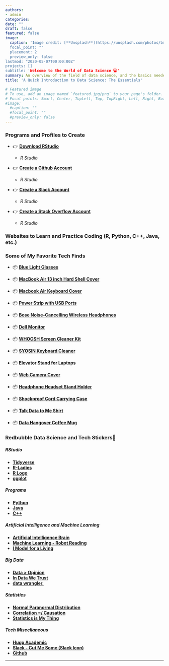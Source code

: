 ```yaml
---
authors:
- admin 
categories:
date: ""
draft: false  
featured: false 
image:
  caption: 'Image credit: [**Unsplash**](https://unsplash.com/photos/bmmcfZqSjBU)
  focal_point: ""
  placement: 2
  preview_only: false 
lastmod: "2020-05-07T00:00:00Z"
projects: []
subtitle: 'Welcome to the World of Data Science 💻'
summary: An overview of the field of data science, and the basics needed to be successful.
title: 'A Quick Introduction to Data Science: The Essentials'

# Featured image
# To use, add an image named `featured.jpg/png` to your page's folder.
# Focal points: Smart, Center, TopLeft, Top, TopRight, Left, Right, BottomLeft, Bottom, BottomRight.
#image:
  #caption: ""
  #focal_point: ""
  #preview_only: false
---  
```

  
  
### **Programs and Profiles to Create**

- 👉 [**Download RStudio**](https://www.r-project.org/)
   - *R Studio*  


- 👉 [**Create a Github Account**](https://github.com/)
   - *R Studio*  
  
  
- 👉 [**Create a Slack Account**](https://slack.com/)
   - *R Studio*  
   
- 👉 [**Create a Stack Overflow Account**](https://stackoverflow.com/)
   - *R Studio*    
  
  
  
### **Websites to Learn and Practice Coding (R, Python, C++, Java, etc.)**
  
  
  
  
### **Some of My Favorite Tech Finds**
  - 📦 [**Blue Light Glasses**](https://www.amazon.com/TIJN-Blocking-Glasses-Eyeglasses-Computer/dp/B07FYD6ZDC/ref=redir_mobile_desktop?ie=UTF8&aaxitk=yzrsPXZnAQn1VUPK3xIQ6Q&hsa_cr_id=5683626340601&ref_=sb_s_sparkle)
  
  - 📦 [**MacBook Air 13 inch Hard Shell Cover**](https://www.amazon.com/UESWILL-Soft-Touch-2008-2017-Microfibre-Cleaning/dp/B071YC3HZ7/ref=sr_1_2?dchild=1&keywords=laptop+covers&qid=1588169566&sr=8-2)
  
  - 📦 [**Macbook Air Keyboard Cover**](https://www.amazon.com/MOSISO-Keyboard-Silicone-Compatible-MacBook/dp/B01GJO99DY/ref=sr_1_1_sspa?dchild=1&keywords=keyboard+covers+macbook+air&qid=1588169680&sr=8-1-spons&psc=1&spLa=ZW5jcnlwdGVkUXVhbGlmaWVyPUEzUUpEWFNRNUhCTEhLJmVuY3J5cHRlZElkPUEwNDkyMTM5Mk9BT1AyUFhPQ0RFTSZlbmNyeXB0ZWRBZElkPUExMDE2NjU4MkpHTVpQTDA5UFhUUSZ3aWRnZXROYW1lPXNwX2F0ZiZhY3Rpb249Y2xpY2tSZWRpcmVjdCZkb05vdExvZ0NsaWNrPXRydWU=)
  
  - 📦 [**Power Strip with USB Ports**](https://www.amazon.com/Anker-PowerPort-Overload-Protection-Ultra-Compact/dp/B07D25RSWX/ref=sr_1_4?crid=3IIO7563TTA6X&dchild=1&keywords=power+strip+with+usb+ports&qid=1588169446&sprefix=power+strip+with%2Caps%2C221&sr=8-4)
  
  - 📦 [**Bose Noise-Cancelling Wireless Headphones**](https://www.amazon.com/Bose-QuietComfort-Wireless-Headphones-Cancelling/dp/B0756CYWWD/ref=sr_1_3?dchild=1&keywords=Bose+Wireless+Headphones&qid=1588169710&sr=8-3)
  
  - 📦 [**Dell Monitor**](https://www.amazon.com/Dell-SE2419Hx-23-8-1920x1080-Monitor/dp/B07HKV5RLG/ref=sr_1_3?dchild=1&keywords=dell+monitor&qid=1588169746&sr=8-3)
  
  - 📦 [**WHOOSH Screen Cleaner Kit**](https://www.amazon.com/WHOOSH-Screen-Cleaner-Kit-Smartphones/dp/B07BVZ4TN7/ref=sr_1_1_sspa?crid=39NCWTS0FD3SL&dchild=1&keywords=whoosh+screen+cleaner+kit&qid=1588169773&sprefix=whoosh+screen%2Caps%2C161&sr=8-1-spons&psc=1&spLa=ZW5jcnlwdGVkUXVhbGlmaWVyPUExNUFPWUlQVDFQUElDJmVuY3J5cHRlZElkPUEwNzczNTAwMkpZUFFVU1FRNlZaSCZlbmNyeXB0ZWRBZElkPUEwMzA1MzQ3MzVOVUtaWkMxOVM5SSZ3aWRnZXROYW1lPXNwX2F0ZiZhY3Rpb249Y2xpY2tSZWRpcmVjdCZkb05vdExvZ0NsaWNrPXRydWU=)
  
  - 📦 [**SYOSIN Keyboard Cleaner**](https://www.amazon.com/SYOSIN-Keyboard-Universal-Cleaning-Calculators/dp/B07R4LPW37/ref=sr_1_8?dchild=1&keywords=keyboard+cleaner&qid=1588169803&sr=8-8)
  
  - 📦 [**Elevator Stand for Laptops**](https://www.amazon.com/Ergonomic-Compatible-Notebook-Soundance-LS1/dp/B07D74DT3B/ref=sr_1_2?crid=29FS7TFU0QY7P&dchild=1&keywords=elevator+stand+laptop&qid=1588169879&sprefix=Elevator+stand+%2Caps%2C157&sr=8-2)
  
  - 📦 [**Web Camera Cover**](https://www.amazon.com/Laptop-CloudValley-Ultra-Thin-MacBook-Protect/dp/B079MCPJGH/ref=sr_1_1_sspa?dchild=1&keywords=web+camera+cover&qid=1588169898&sr=8-1-spons&psc=1&spLa=ZW5jcnlwdGVkUXVhbGlmaWVyPUExMlpMN01XVzhYSjlHJmVuY3J5cHRlZElkPUEwMzUxNjc3MVVXVUQ5MVRMNlZGNCZlbmNyeXB0ZWRBZElkPUEwMjE1ODY4MlNWMzNFMUdNWEZMVSZ3aWRnZXROYW1lPXNwX2F0ZiZhY3Rpb249Y2xpY2tSZWRpcmVjdCZkb05vdExvZ0NsaWNrPXRydWU=)
  
  - 📦 [**Headphone Headset Stand Holder**](https://www.amazon.com/Headphone-6amLifestyle-Headphones-Adjustable-Black%EF%BC%88Patented%EF%BC%89/dp/B07TH8XWM5/ref=sr_1_4?dchild=1&keywords=headphone+handset+holder&qid=1588169924&sr=8-4)
  
  - 📦 [**Shockproof Cord Carrying Case**](https://www.amazon.com/iMangoo-Shockproof-Protective-Resistant-Organizer/dp/B01M66RT22/ref=sr_1_2?dchild=1&keywords=shockproof+Cord+Carring+Case&qid=1588169964&sr=8-2)
  
  - 📦 [**Talk Data to Me Shirt**](https://www.etsy.com/listing/610550859/talk-data-to-me-unisex-shirt-data?ga_order=most_relevant&ga_search_type=all&ga_view_type=gallery&ga_search_query=talk+data+to+me&ref=sr_gallery-1-2&organic_search_click=1&col=1)
  
  - 📦 [**Data Hangover Coffee Mug**](https://www.etsy.com/listing/717297993/data-analyst-mug-data-science-data-nerd?ga_order=most_relevant&ga_search_type=all&ga_view_type=gallery&ga_search_query=data+science+mug&ref=sr_gallery-1-3&organic_search_click=1&pro=1&frs=1)
  
  
### **Redbubble Data Science and Tech Stickers**🤩
##### *RStudio*
  - [**Tidyverse**](https://www.redbubble.com/i/sticker/R-Tydiverse-Logo-by-James9834/33554116.EJUG5)
  - [**R-Ladies**](https://www.redbubble.com/i/sticker/R-Ladies-Logo-by-James9834/33595970.EJUG5)
  - [**R Logo**](https://www.redbubble.com/i/sticker/R-Language-Logo-by-James9834/30972015.EJUG5)
  - [**ggplot**](https://www.redbubble.com/i/sticker/R-Language-Logo-by-James9834/30972015.EJUG5)
  
##### *Programs* 
  - [**Python**](https://www.redbubble.com/i/sticker/Python-by-curro/20830471.EJUG5)
  - [**Java**](https://www.redbubble.com/i/sticker/Java-Logo-by-James9834/30327212.EJUG5)
  - [**C++**](https://www.redbubble.com/i/sticker/C-by-gaman/22250690.EJUG5)

##### *Artificial Intelligence and Machine Learning*
  - [**Artificial Intelligence Brain**](ttps://www.redbubble.com/i/sticker/AI-Artificial-Intelligence-by-coderman/29055960.EJUG5)
  - [**Machine Learning - Robot Reading**](https://www.redbubble.com/i/sticker/machine-learning-by-FunnyGrief/28872465.EJUG5)
  - [**I Model for a Living**](https://www.redbubble.com/i/sticker/I-model-for-a-living-by-ohellooo/31024131.EJUG5)

##### *Big Data*
  - [**Data > Opinion**](https://www.redbubble.com/i/sticker/data-science-opinion-by-FunnyGrief/37060800.EJUG5)
  - [**In Data We Trust**](https://www.redbubble.com/i/sticker/In-Data-We-Trust-Data-Scientist-Gift-by-yeoys/36469916.EJUG5)
  - [**data wrangler.**](https://www.redbubble.com/i/sticker/Data-Wrangler-Orange-by-munchgifts/30614726.EJUG5)
      
##### *Statistics*
  - [**Normal Paranormal Distribution**](https://www.redbubble.com/i/sticker/Normal-Paranormal-Distribution-by-Dreambase/19202537.EJUG5)
  - [**Correlation =/ Causation**](https://www.redbubble.com/i/sticker/Correlation-is-not-Causation-by-depresident/20380569.EJUG5)
  - [**Statistics is My Thing**](https://www.redbubble.com/i/sticker/Statistics-Is-My-Thing-by-supernova23/10939750.EJUG5)

##### *Tech Miscellaneous*
  - [**Hugo Academic**](https://www.redbubble.com/i/sticker/Academic-by-neutreno/34387919.EJUG5)
  - [**Slack - Cut Me Some (Slack Icon)**](https://www.redbubble.com/i/sticker/Cut-me-some-Slack-by-ienjoydogs/28922303.EJUG5)
  - [**Github**](https://www.redbubble.com/i/sticker/GitHub-The-world-s-leading-software-development-platform-by-MikelEiza/43019947.EJUG5)
  
---
